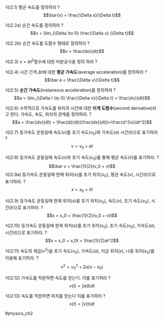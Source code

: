식(2.1) 평균 속도를 정의하라
?
$$\bar{v} = \frac{\Delta x}{\Delta t}$$

식(2.2a) 순간 속도를 정의하라
?
$$v = \lim_{\Delta \to 0} \frac{\Delta x} {\Delta t}$$

식(2.2b) 순간 속도를 도함수 형태로 정의하라
?
$$v = \frac{dx}{dt}$$

식(2.3) $x=bt^2$함수에 대한 미분공식을 정의 하라
?

식(2.4) 시간 간격 $\Delta t$에 대한 **평균 가속도**(average acceleration)를 정의하라
?
$$\bar a = \frac{\Delta v}{\Delta t}$$

식(2.5) **순간 가속도**(instaneous acceleration)를 정의하라
?
$$a = \lim_{\Delta t \to 0} \frac{\Delta v}{\Delta t} = \frac{dv}{dt}$$

식(2.6) 수학적으로 가속도를 위치의 시간에 대한 **이계 도함수**(second derivative)라고 한다. 가속도, 속도, 위치의 관계를 정의하라.
?
$$a = \frac{dv}{dt} = \frac{d}{dt}(\frac{dx}{dt})=\frac{d^2x}{dt^2}$$

식(2.7) 등가속도 운동일때 속도($v$)를 초기 속도($v_0$)와 가속도($a$) 시간($t$)으로 표기하라
?
$$v = v_0 + at$$

식(2.8) 등가속도 운동일때 속도($v$)와 초기 속도($v_0$)를 통해 평균 속도($\bar v$)를 표기하라.
?
$$\bar v = \frac{1}{2}(v_0 + v)$$
식(2.9a) 등가속도 운동일때 현재 위치($x$)를 초기 위치($x_0$), 평균 속도($v$), 시간($t$)으로 표기하라.
?
$$x = x_0 + \bar vt$$

식(2.9) 등가속도 운동일때 현재 위치($x$)를 초기 위치($x_0$), 속도($v$), 초기 속도($v_0$), 시간($t$)으로 표기하라.
?
$$x = x_0 + \frac{1}{2}(v_0 + v)t$$

식(2.10) 등가속도 운동일때 현재 위치($x$)를 초기 위치($x_0$), 초기 속도($v_0$), 가속도($a$), 시간($t$)으로 표기하라.
?
$$x = x_0 + v_0t + \frac{1}{2}at^2$$

식(2.11) 속도의 제곱($v^2$)을 초기 속도($v_0$), 가속도($a$), 지금 위치($x$), 나중 위치($x_0$)를 이용해 표기하라.
?
$$v^2 = v_0^2 + 2a(x-x_0)$$

식(2.12) 가속도를 적분하면 속도를 얻는다. 이를 표기하라
?
$$v(t) = \int a(t)dt$$

식(2.13) 속도를 적분하면 위치를 얻는다 이를 표기하라
?
$$x(t) = \int v(t)dt$$



#physics_ch2